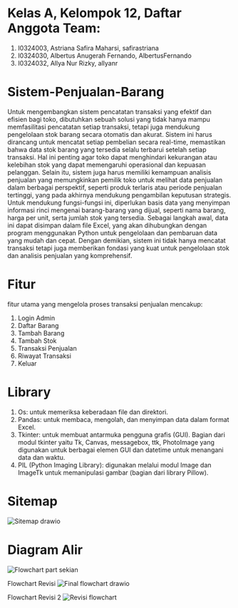 # Kelas A, Kelompok 12, Daftar Anggota Team:
1. I0324003, Astriana Safira Maharsi, safirastriana
2. I0324030, Albertus Anugerah Fernando, AlbertusFernando
3. I0324032, Allya Nur Rizky, allyanr

# Sistem-Penjualan-Barang
Untuk mengembangkan sistem pencatatan transaksi yang efektif dan efisien bagi toko, dibutuhkan sebuah solusi yang tidak hanya mampu memfasilitasi pencatatan setiap transaksi, tetapi juga mendukung pengelolaan stok barang secara otomatis dan akurat. Sistem ini harus dirancang untuk mencatat setiap pembelian secara real-time, memastikan bahwa data stok barang yang tersedia selalu terbarui setelah setiap transaksi. Hal ini penting agar toko dapat menghindari kekurangan atau kelebihan stok yang dapat memengaruhi operasional dan kepuasan pelanggan. Selain itu, sistem juga harus memiliki kemampuan analisis penjualan yang memungkinkan pemilik toko untuk melihat data penjualan dalam berbagai perspektif, seperti produk terlaris atau periode penjualan tertinggi, yang pada akhirnya mendukung pengambilan keputusan strategis. Untuk mendukung fungsi-fungsi ini, diperlukan basis data yang menyimpan informasi rinci mengenai barang-barang yang dijual, seperti nama barang, harga per unit, serta jumlah stok yang tersedia. Sebagai langkah awal, data ini dapat disimpan dalam file Excel, yang akan dihubungkan dengan program menggunakan Python untuk pengelolaan dan pembaruan data yang mudah dan cepat. Dengan demikian, sistem ini tidak hanya mencatat transaksi tetapi juga memberikan fondasi yang kuat untuk pengelolaan stok dan analisis penjualan yang komprehensif.

# Fitur
fitur utama yang mengelola proses transaksi penjualan mencakup:
1. Login Admin
2. Daftar Barang
3. Tambah Barang
4. Tambah Stok
5. Transaksi Penjualan
6. Riwayat Transaksi
7. Keluar

# Library
1.	Os: untuk memeriksa keberadaan file dan direktori.
2.	Pandas: untuk membaca, mengolah, dan menyimpan data dalam format Excel.
3.	Tkinter: untuk membuat antarmuka pengguna grafis (GUI).
    Bagian dari modul tkinter yaitu Tk, Canvas, messagebox, ttk, PhotoImage yang digunakan untuk berbagai elemen GUI dan datetime untuk menangani data dan waktu.
4.	PIL (Python Imaging Library): digunakan melalui modul Image dan ImageTk untuk memanipulasi gambar (bagian dari library Pillow).

# Sitemap
![Sitemap drawio](https://github.com/user-attachments/assets/c22dc312-4d3c-413e-b88d-7cbe6eca52bb)


# Diagram Alir
![Flowchart part sekian](https://github.com/user-attachments/assets/a1e382ea-7dc0-4614-9fea-8bc582d9745e)


Flowchart Revisi
![Final flowchart drawio](https://github.com/user-attachments/assets/35652cde-b4ec-459d-9a5e-5fbd265a1248)

Flowchart Revisi 2
![Revisi flowchart](https://github.com/user-attachments/assets/598633f6-6189-4ae3-8e89-fd6910154223)


